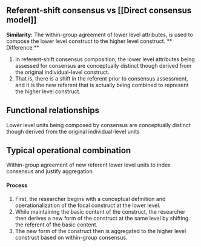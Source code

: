 ## Referent-shift consensus vs [[Direct consensus model]]
 **Similarity:**  The within-group agreement of lower level attributes, is used to compose the lower level construct to the higher level construct.
** Difference:** 
1. In referent-shift consensus composition, the lower level attributes being assessed for consensus are conceptually distinct though derived from the original individual-level construct.
2. That is, there is a shift in the referent prior to consensus assessment, and it is the new referent that is actually being combined to represent the higher level construct.

## Functional relationships
Lower level units being composed by consensus are conceptually distinct though derived from the original individual-level units

## Typical operational combination
Within-group agreement of new referent lower level units to index consensus and justify aggregation

#### Process
1. First, the researcher begins with a conceptual definition and operationalization of the focal construct at the lower level.
2. While maintaining the basic content of the construct, the researcher then derives a new form of the construct at the same level by shifting the referent of the basic content.
3. The new form of the construct then is aggregated to the higher level construct based on within-group consensus.

